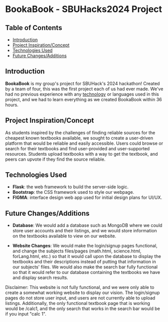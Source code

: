 # BookaBook - SBUHacks2024 Project

## Table of Contents

- [Introduction](#introduction)
- [Project Inspiration/Concept](#project-inspiration/concept)
- [Technologies Used](#technologies-used)
- [Future Changes/Additions](#future-changes/additions)


## Introduction

**BookaBook** is my group's project for SBUHack's 2024 hackathon! Created by a team of four, this was the first project each of us had ever made. We've had no previous experience with
any [technology](technologies-used) or languages used in this project, and we had to learn everything as we created BookaBook within 36 hours. 


## Project Inspiration/Concept

As students inspired by the challenges of finding reliable sources for the cheapest known textbooks available, we sought to create a user-driven
platform that would be reliable and easily accessible. Users could browse or search for their textbooks and find user-provided and user-supported resources.
Students upload textbooks with a way to get the textbook, and peers can upvote if they find the source reliable. 


## Technologies Used

- **Flask**: the web framework to build the server-side logic.
- **Bootstrap**: the CSS framework used to style our webpage.
- **FIGMA**: interface design web app used for initial design plans for UI/UX.


## Future Changes/Additions

- **Database**: We would add a database such as MongoDB where we could store user accounts and their listings, and we would store information on the textbooks
 available to view on our website.

- **Website Changes**: We would make the login/signup pages functional, and change the subjects files/pages (math.html, science.html, forLang.html, etc.)
so that it would call upon the database to display the textbooks and their descriptions instead of putting that information in our subjects' files. We would also make the search bar
fully functional so that it would refer to our database containing the textbooks we have and display search results.



Disclaimer:
This website is not fully functional, and we were only able to create a somewhat working website to display our vision. The login/signup pages do not store user input, 
and users are not currently able to upload listings. Additionally, the only functional textbook page that is working would be /calc1, and the only search that 
works in the search bar would be if you input "calc 1".
